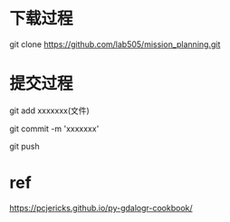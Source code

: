 # 下载过程

git clone https://github.com/lab505/mission_planning.git

# 提交过程  

git add xxxxxxx(文件)

git commit -m 'xxxxxxx'

git push

# ref

https://pcjericks.github.io/py-gdalogr-cookbook/
